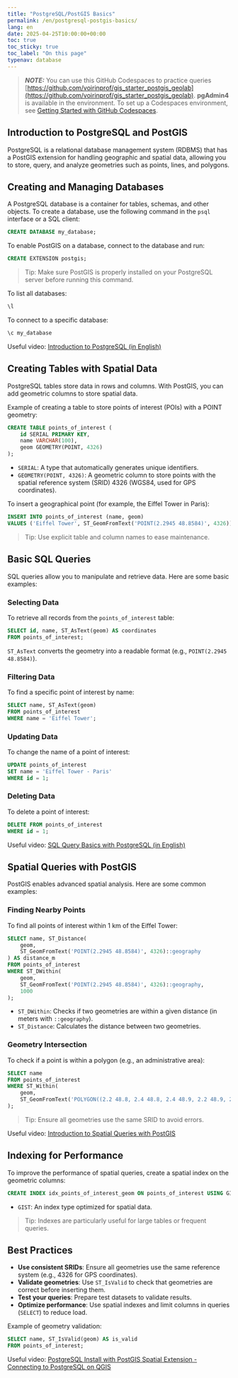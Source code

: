 ```yaml
---
title: "PostgreSQL/PostGIS Basics"
permalink: /en/postgresql-postgis-basics/
lang: en
date: 2025-04-25T10:00:00+00:00
toc: true
toc_sticky: true
toc_label: "On this page"
typenav: database
---
```


> **_NOTE:_** You can use this GitHub Codespaces to practice queries [https://github.com/voirinprof/gis_starter_postgis_geolab](https://github.com/voirinprof/gis_starter_postgis_geolab). **pgAdmin4** is available in the environment. To set up a Codespaces environment, see [Getting Started with GitHub Codespaces](/en/codespaces-intro/).

## Introduction to PostgreSQL and PostGIS

PostgreSQL is a relational database management system (RDBMS) that has a PostGIS extension for handling geographic and spatial data, allowing you to store, query, and analyze geometries such as points, lines, and polygons.

## Creating and Managing Databases

A PostgreSQL database is a container for tables, schemas, and other objects. To create a database, use the following command in the `psql` interface or a SQL client:

```sql
CREATE DATABASE my_database;
```

To enable PostGIS on a database, connect to the database and run:

```sql
CREATE EXTENSION postgis;
```

> Tip: Make sure PostGIS is properly installed on your PostgreSQL server before running this command.

To list all databases:

```sql
\l
```

To connect to a specific database:

```sql
\c my_database
```

Useful video: [Introduction to PostgreSQL (in English)](https://www.youtube.com/watch?v=74IWNUja05w)

## Creating Tables with Spatial Data

PostgreSQL tables store data in rows and columns. With PostGIS, you can add geometric columns to store spatial data.

Example of creating a table to store points of interest (POIs) with a POINT geometry:

```sql
CREATE TABLE points_of_interest (
    id SERIAL PRIMARY KEY,
    name VARCHAR(100),
    geom GEOMETRY(POINT, 4326)
);
```

- `SERIAL`: A type that automatically generates unique identifiers.
- `GEOMETRY(POINT, 4326)`: A geometric column to store points with the spatial reference system (SRID) 4326 (WGS84, used for GPS coordinates).

To insert a geographical point (for example, the Eiffel Tower in Paris):

```sql
INSERT INTO points_of_interest (name, geom)
VALUES ('Eiffel Tower', ST_GeomFromText('POINT(2.2945 48.8584)', 4326));
```

> Tip: Use explicit table and column names to ease maintenance.

## Basic SQL Queries

SQL queries allow you to manipulate and retrieve data. Here are some basic examples:

### Selecting Data

To retrieve all records from the `points_of_interest` table:

```sql
SELECT id, name, ST_AsText(geom) AS coordinates
FROM points_of_interest;
```

`ST_AsText` converts the geometry into a readable format (e.g., `POINT(2.2945 48.8584)`).

### Filtering Data

To find a specific point of interest by name:

```sql
SELECT name, ST_AsText(geom)
FROM points_of_interest
WHERE name = 'Eiffel Tower';
```

### Updating Data

To change the name of a point of interest:

```sql
UPDATE points_of_interest
SET name = 'Eiffel Tower - Paris'
WHERE id = 1;
```

### Deleting Data

To delete a point of interest:

```sql
DELETE FROM points_of_interest
WHERE id = 1;
```

Useful video: [SQL Query Basics with PostgreSQL (in English)](https://youtu.be/7S_tz1z_5bA)

## Spatial Queries with PostGIS

PostGIS enables advanced spatial analysis. Here are some common examples:

### Finding Nearby Points

To find all points of interest within 1 km of the Eiffel Tower:

```sql
SELECT name, ST_Distance(
    geom,
    ST_GeomFromText('POINT(2.2945 48.8584)', 4326)::geography
) AS distance_m
FROM points_of_interest
WHERE ST_DWithin(
    geom,
    ST_GeomFromText('POINT(2.2945 48.8584)', 4326)::geography,
    1000
);
```

- `ST_DWithin`: Checks if two geometries are within a given distance (in meters with `::geography`).
- `ST_Distance`: Calculates the distance between two geometries.

### Geometry Intersection

To check if a point is within a polygon (e.g., an administrative area):

```sql
SELECT name
FROM points_of_interest
WHERE ST_Within(
    geom,
    ST_GeomFromText('POLYGON((2.2 48.8, 2.4 48.8, 2.4 48.9, 2.2 48.9, 2.2 48.8))', 4326)
);
```

> Tip: Ensure all geometries use the same SRID to avoid errors.

Useful video: [Introduction to Spatial Queries with PostGIS](https://www.youtube.com/watch?v=yP5-GVnoy5I)

## Indexing for Performance

To improve the performance of spatial queries, create a spatial index on the geometric columns:

```sql
CREATE INDEX idx_points_of_interest_geom ON points_of_interest USING GIST (geom);
```

- `GIST`: An index type optimized for spatial data.

> Tip: Indexes are particularly useful for large tables or frequent queries.

## Best Practices

- **Use consistent SRIDs**: Ensure all geometries use the same reference system (e.g., 4326 for GPS coordinates).
- **Validate geometries**: Use `ST_IsValid` to check that geometries are correct before inserting them.
- **Test your queries**: Prepare test datasets to validate results.
- **Optimize performance**: Use spatial indexes and limit columns in queries (`SELECT`) to reduce load.

Example of geometry validation:

```sql
SELECT name, ST_IsValid(geom) AS is_valid
FROM points_of_interest;
```

Useful video: [PostgreSQL Install with PostGIS Spatial Extension - Connecting to PostgreSQL on QGIS](https://www.youtube.com/watch?v=ZaFJQg29ZQ4)